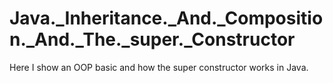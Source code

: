 # Java._Inheritance._And._Composition._And._The._super._Constructor
Here I show an OOP basic and how the super constructor works in Java.
